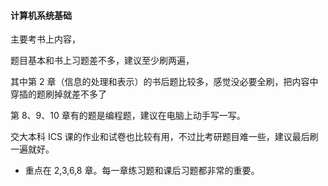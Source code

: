 #### 计算机系统基础

主要考书上内容，

题目基本和书上习题差不多，建议至少刷两遍，

其中第 2 章（信息的处理和表示）的书后题比较多，感觉没必要全刷，把内容中穿插的题刷掉就差不多了

第 8、9、10 章有的题是编程题，建议在电脑上动手写一写。

交大本科 ICS 课的作业和试卷也比较有用，不过比考研题目难一些，建议最后刷一遍就好。



- 重点在 2,3,6,8 章。每一章练习题和课后习题都非常的重要。
